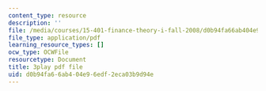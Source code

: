 ```yaml
---
content_type: resource
description: ''
file: /media/courses/15-401-finance-theory-i-fall-2008/d0b94fa66ab404e96edf2eca03b9d94e_ZWKnK9LIETA.pdf
file_type: application/pdf
learning_resource_types: []
ocw_type: OCWFile
resourcetype: Document
title: 3play pdf file
uid: d0b94fa6-6ab4-04e9-6edf-2eca03b9d94e
---
```

